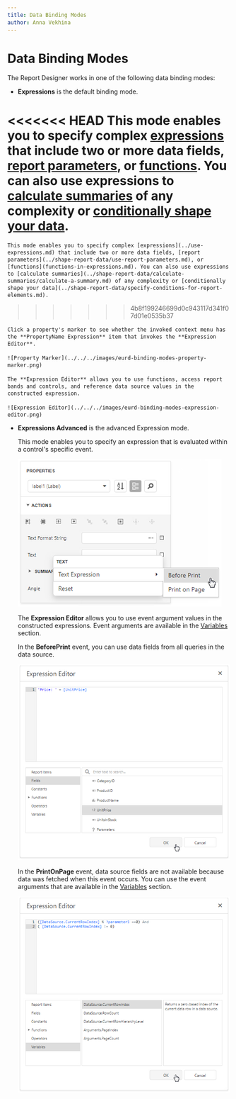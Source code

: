 ```yaml
---
title: Data Binding Modes
author: Anna Vekhina
---
```

# Data Binding Modes

The Report Designer works in one of the following data binding modes:

* **Expressions** is the default binding mode.

<<<<<<< HEAD
    This mode enables you to specify complex [expressions](../use-expressions.md) that include two or more data fields, [report parameters](../use-report-parameters.md), or [functions](expression-syntax.md). You can also use expressions to [calculate summaries](../shape-report-data/calculate-summaries/calculate-a-summary.md) of any complexity or [conditionally shape your data](../shape-report-data/specify-conditions-for-report-elements.md).
=======
    This mode enables you to specify complex [expressions](../use-expressions.md) that include two or more data fields, [report parameters](../shape-report-data/use-report-parameters.md), or [functions](functions-in-expressions.md). You can also use expressions to [calculate summaries](../shape-report-data/calculate-summaries/calculate-a-summary.md) of any complexity or [conditionally shape your data](../shape-report-data/specify-conditions-for-report-elements.md).
>>>>>>> 4b8f199246699d0c943117d341f07d01e0535b37

    Click a property's marker to see whether the invoked context menu has the **PropertyName Expression** item that invokes the **Expression Editor**.

    ![Property Marker](../../../images/eurd-binding-modes-property-marker.png)

    The **Expression Editor** allows you to use functions, access report bands and controls, and reference data source values in the constructed expression.

    ![Expression Editor](../../../images/eurd-binding-modes-expression-editor.png)

* **Expressions Advanced** is the advanced Expression mode.

    This mode enables you to specify an expression that is evaluated within a control's specific event.

	![property-grid-expression-advanced-tab](../../../images/eurd-binding-modes-expressions-advanced.png)

    The **Expression Editor** allows you to use event argument values in the constructed expressions. Event arguments are available in the [Variables](expression-language.md) section.

    In the **BeforePrint** event, you can use data fields from all queries in the data source.

    ![Expression Editor for the BeforePrint event](../../../images/eurd-binding-modes-data-fields.png)

    In the **PrintOnPage** event, data source fields are not available because data was fetched when this event occurs. You can use the event arguments that are available in the [Variables](expression-language.md) section.

    ![Expression Editor for the PrintOnPage event](../../../images/eurd-binding-modes-event-arguments.png)
